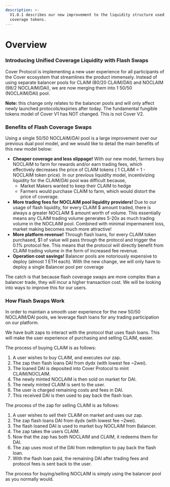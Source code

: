 ```yaml
---
description: >-
  V1.0.1 describes our new improvement to the liquidity structure used for
  coverage tokens.
---
```


# Overview

### Introducing Unified Coverage Liquidity with Flash Swaps

Cover Protocol is implementing a new user experience for all participants of the Cover ecosystem that streamlines the product immensely. Instead of using separate balancer pools for CLAIM \(80/20 CLAIM/DAI\) and NOCLAIM \(98/2 NOCLAIM/DAI\), we are now merging them into 1 50/50 \(NOCLAIM/DAI\) pool. 

**Note:** this change only relates to the balancer pools and will only affect newly launched protocols/expiries after today. The fundamental fungible tokens model of Cover V1 has NOT changed. This is not Cover V2.

### **Benefits of Flash Coverage Swaps**

Using a single 50/50 NOCLAIM/DAI pool is a large improvement over our previous dual pool model, and we would like to detail the main benefits of this new model below:

* **Cheaper coverage and less slippage!** With our new model, farmers buy NOCLAIM to farm for rewards and/or earn trading fees, which effectively decreases the price of CLAIM tokens \( 1 CLAIM = 1 - NOCLAIM token price\). In our previous liquidity model, incentivizing liquidity for the CLAIM/DAI pool was difficult because,
  * Market Makers wanted to keep their CLAIM to hedge
  * Farmers would purchase CLAIM to farm, which would distort the price of coverage. 
* **More trading fees for NOCLAIM pool liquidity providers!** Due to our usage of flash liquidity, for every CLAIM $ amount traded, there is always a greater NOCLAIM $ amount worth of volume. This essentially means any CLAIM trading volume generates 5-20x as much trading volume in the NOCLAIM pool. Combined with minimal impermanent loss, market making becomes much more attractive!
* **More platform revenue!** Through flash loans, for every CLAIM token purchased, $1 of value will pass through the protocol and trigger the 0.1% protocol fee. This means that the protocol will directly benefit from CLAIM trading volume in the form of increased fee revenue.
* **Operation cost savings!** Balancer pools are notoriously expensive to deploy \(almost 1 ETH each\). With the new change, we will only have to deploy a single Balancer pool per coverage

The catch is that because flash coverage swaps are more complex than a balancer trade, they will incur a higher transaction cost. We will be looking into ways to improve this for our users.  


### How Flash Swaps Work

In order to maintain a smooth user experience for the new 50/50 NOCLAIM/DAI pools, we leverage flash loans for any trading participation on our platform.

We have built zaps to interact with the protocol that uses flash loans. This will make the user experience of purchasing and selling CLAIM, easier.

The process of buying CLAIM is as follows:

1. A user wishes to buy CLAIM, and executes our zap.
2. The zap then flash loans DAI from dydx \(with lowest fee ~2wei\).
3. The loaned DAI is deposited into Cover Protocol to mint CLAIM/NOCLAIM.
4. The newly minted NOCLAIM is then sold on market for DAI.
5. The newly minted CLAIM is sent to the user.
6. The user is charged remaining costs and fees in DAI.
7. This received DAI is then used to pay back the flash loan.

The process of the zap for selling CLAIM is as follows:

1. A user wishes to sell their CLAIM on market and uses our zap.
2. The zap flash loans DAI from dydx \(with lowest fee ~2wei\).
3. The flash loaned DAI is used to market buy NOCLAIM from Balancer.
4. The zap takes the users CLAIM.
5. Now that the zap has both NOCLAIM and CLAIM, it redeems them for DAI.
6. The zap uses most of the DAI from redemption to pay back the flash loan.
7. With the flash loan paid, the remaining DAI after trading fees and protocol fees is sent back to the user.

The process for buying/selling NOCLAIM is simply using the balancer pool as you normally would.  




